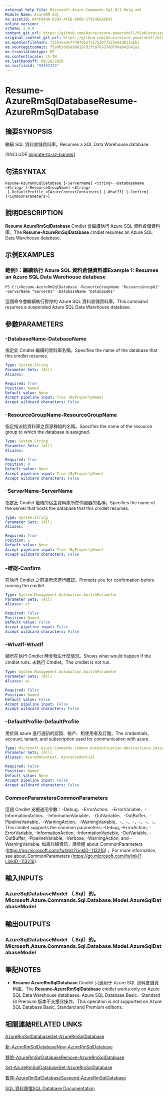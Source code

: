 ```yaml
---
external help file: Microsoft.Azure.Commands.Sql.dll-Help.xml
Module Name: AzureRM.Sql
ms.assetid: 84CF049A-D293-4FEB-8608-179146EADE41
online version: ''
schema: 2.0.0
content_git_url: https://github.com/Azure/azure-powershell/blob/preview/src/ResourceManager/Sql/Commands.Sql/help/Resume-AzureRmSqlDatabase.md
original_content_git_url: https://github.com/Azure/azure-powershell/blob/preview/src/ResourceManager/Sql/Commands.Sql/help/Resume-AzureRmSqlDatabase.md
ms.openlocfilehash: f3554aa2e7f4970b3fa1752077a25e02d631abbc
ms.sourcegitcommit: f599b50d5e980197d1fca769378df90a842b42a1
ms.translationtype: MT
ms.contentlocale: zh-TW
ms.lasthandoff: 08/20/2020
ms.locfileid: "93457224"
---
```

# <span data-ttu-id="37fbe-101">Resume-AzureRmSqlDatabase</span><span class="sxs-lookup"><span data-stu-id="37fbe-101">Resume-AzureRmSqlDatabase</span></span>

## <span data-ttu-id="37fbe-102">摘要</span><span class="sxs-lookup"><span data-stu-id="37fbe-102">SYNOPSIS</span></span>
<span data-ttu-id="37fbe-103">繼續 SQL 資料倉儲資料庫。</span><span class="sxs-lookup"><span data-stu-id="37fbe-103">Resumes a SQL Data Warehouse database.</span></span>

[!INCLUDE [migrate-to-az-banner](../../includes/migrate-to-az-banner.md)]

## <span data-ttu-id="37fbe-104">句法</span><span class="sxs-lookup"><span data-stu-id="37fbe-104">SYNTAX</span></span>

```
Resume-AzureRmSqlDatabase [-ServerName] <String> -DatabaseName <String> [-ResourceGroupName] <String>
 [-DefaultProfile <IAzureContextContainer>] [-WhatIf] [-Confirm] [<CommonParameters>]
```

## <span data-ttu-id="37fbe-105">說明</span><span class="sxs-lookup"><span data-stu-id="37fbe-105">DESCRIPTION</span></span>
<span data-ttu-id="37fbe-106">**Resume AzureRmSqlDatabase** Cmdlet 會繼續執行 Azure SQL 資料倉儲資料庫。</span><span class="sxs-lookup"><span data-stu-id="37fbe-106">The **Resume-AzureRmSqlDatabase** cmdlet resumes an Azure SQL Data Warehouse database.</span></span>

## <span data-ttu-id="37fbe-107">示例</span><span class="sxs-lookup"><span data-stu-id="37fbe-107">EXAMPLES</span></span>

### <span data-ttu-id="37fbe-108">範例1：繼續執行 Azure SQL 資料倉儲資料庫</span><span class="sxs-lookup"><span data-stu-id="37fbe-108">Example 1: Resumes an Azure SQL Data Warehouse database</span></span>
```
PS C:\>Resume-AzureRmSqlDatabase -ResourceGroupName "ResourceGroup01" -ServerName "Server01" -DatabaseName "Database01"
```

<span data-ttu-id="37fbe-109">這個命令會繼續執行暫停的 Azure SQL 資料倉儲資料庫。</span><span class="sxs-lookup"><span data-stu-id="37fbe-109">This command resumes a suspended Azure SQL Data Warehouse database.</span></span>

## <span data-ttu-id="37fbe-110">參數</span><span class="sxs-lookup"><span data-stu-id="37fbe-110">PARAMETERS</span></span>

### <span data-ttu-id="37fbe-111">-DatabaseName</span><span class="sxs-lookup"><span data-stu-id="37fbe-111">-DatabaseName</span></span>
<span data-ttu-id="37fbe-112">指定此 Cmdlet 繼續的資料庫名稱。</span><span class="sxs-lookup"><span data-stu-id="37fbe-112">Specifies the name of the database that this cmdlet resumes.</span></span>

```yaml
Type: System.String
Parameter Sets: (All)
Aliases: 

Required: True
Position: Named
Default value: None
Accept pipeline input: True (ByPropertyName)
Accept wildcard characters: False
```

### <span data-ttu-id="37fbe-113">-ResourceGroupName</span><span class="sxs-lookup"><span data-stu-id="37fbe-113">-ResourceGroupName</span></span>
<span data-ttu-id="37fbe-114">指定指派給資料庫之資源群組的名稱。</span><span class="sxs-lookup"><span data-stu-id="37fbe-114">Specifies the name of the resource group to which the database is assigned.</span></span>

```yaml
Type: System.String
Parameter Sets: (All)
Aliases: 

Required: True
Position: 0
Default value: None
Accept pipeline input: True (ByPropertyName)
Accept wildcard characters: False
```

### <span data-ttu-id="37fbe-115">-ServerName</span><span class="sxs-lookup"><span data-stu-id="37fbe-115">-ServerName</span></span>
<span data-ttu-id="37fbe-116">指定此 Cmdlet 繼續的宿主資料庫所在伺服器的名稱。</span><span class="sxs-lookup"><span data-stu-id="37fbe-116">Specifies the name of the server that hosts the database that this cmdlet resumes.</span></span>

```yaml
Type: System.String
Parameter Sets: (All)
Aliases: 

Required: True
Position: 1
Default value: None
Accept pipeline input: True (ByPropertyName)
Accept wildcard characters: False
```

### <span data-ttu-id="37fbe-117">-確認</span><span class="sxs-lookup"><span data-stu-id="37fbe-117">-Confirm</span></span>
<span data-ttu-id="37fbe-118">在執行 Cmdlet 之前提示您進行確認。</span><span class="sxs-lookup"><span data-stu-id="37fbe-118">Prompts you for confirmation before running the cmdlet.</span></span>

```yaml
Type: System.Management.Automation.SwitchParameter
Parameter Sets: (All)
Aliases: cf

Required: False
Position: Named
Default value: False
Accept pipeline input: False
Accept wildcard characters: False
```

### <span data-ttu-id="37fbe-119">-WhatIf</span><span class="sxs-lookup"><span data-stu-id="37fbe-119">-WhatIf</span></span>
<span data-ttu-id="37fbe-120">顯示在執行 Cmdlet 時會發生什麼情況。</span><span class="sxs-lookup"><span data-stu-id="37fbe-120">Shows what would happen if the cmdlet runs.</span></span>
<span data-ttu-id="37fbe-121">未執行 Cmdlet。</span><span class="sxs-lookup"><span data-stu-id="37fbe-121">The cmdlet is not run.</span></span>

```yaml
Type: System.Management.Automation.SwitchParameter
Parameter Sets: (All)
Aliases: wi

Required: False
Position: Named
Default value: False
Accept pipeline input: False
Accept wildcard characters: False
```

### <span data-ttu-id="37fbe-122">-DefaultProfile</span><span class="sxs-lookup"><span data-stu-id="37fbe-122">-DefaultProfile</span></span>
<span data-ttu-id="37fbe-123">用於與 azure 進行通訊的認證、帳戶、租使用者及訂閱。</span><span class="sxs-lookup"><span data-stu-id="37fbe-123">The credentials, account, tenant, and subscription used for communication with azure.</span></span>

```yaml
Type: Microsoft.Azure.Commands.Common.Authentication.Abstractions.IAzureContextContainer
Parameter Sets: (All)
Aliases: AzureRmContext, AzureCredential

Required: False
Position: Named
Default value: None
Accept pipeline input: False
Accept wildcard characters: False
```

### <span data-ttu-id="37fbe-124">CommonParameters</span><span class="sxs-lookup"><span data-stu-id="37fbe-124">CommonParameters</span></span>
<span data-ttu-id="37fbe-125">這個 Cmdlet 支援通用參數：-Debug、-ErrorAction、-ErrorVariable、-InformationAction、-InformationVariable、-OutVariable、-OutBuffer、-PipelineVariable、-WarningAction、-WarningVariable、-、-、-、-、-、-。</span><span class="sxs-lookup"><span data-stu-id="37fbe-125">This cmdlet supports the common parameters: -Debug, -ErrorAction, -ErrorVariable, -InformationAction, -InformationVariable, -OutVariable, -OutBuffer, -PipelineVariable, -Verbose, -WarningAction, and -WarningVariable.</span></span> <span data-ttu-id="37fbe-126">如需詳細資訊，請參閱 about_CommonParameters (https://go.microsoft.com/fwlink/?LinkID=113216) 。</span><span class="sxs-lookup"><span data-stu-id="37fbe-126">For more information, see about_CommonParameters (https://go.microsoft.com/fwlink/?LinkID=113216).</span></span>

## <span data-ttu-id="37fbe-127">輸入</span><span class="sxs-lookup"><span data-stu-id="37fbe-127">INPUTS</span></span>

### <span data-ttu-id="37fbe-128">AzureSqlDatabaseModel （.Sql）的。</span><span class="sxs-lookup"><span data-stu-id="37fbe-128">Microsoft.Azure.Commands.Sql.Database.Model.AzureSqlDatabaseModel</span></span>

## <span data-ttu-id="37fbe-129">輸出</span><span class="sxs-lookup"><span data-stu-id="37fbe-129">OUTPUTS</span></span>

### <span data-ttu-id="37fbe-130">AzureSqlDatabaseModel （.Sql）的。</span><span class="sxs-lookup"><span data-stu-id="37fbe-130">Microsoft.Azure.Commands.Sql.Database.Model.AzureSqlDatabaseModel</span></span>

## <span data-ttu-id="37fbe-131">筆記</span><span class="sxs-lookup"><span data-stu-id="37fbe-131">NOTES</span></span>
* <span data-ttu-id="37fbe-132">**Resume AzureRmSqlDatabase** Cmdlet 只適用于 Azure SQL 資料倉儲資料庫。</span><span class="sxs-lookup"><span data-stu-id="37fbe-132">The **Resume-AzureRmSqlDatabase** cmdlet works only on Azure SQL Data Warehouse databases.</span></span> <span data-ttu-id="37fbe-133">Azure SQL Database Basic、Standard 和 Premium 版本不支援此操作。</span><span class="sxs-lookup"><span data-stu-id="37fbe-133">This operation is not supported on Azure SQL Database Basic, Standard and Premium editions.</span></span>

## <span data-ttu-id="37fbe-134">相關連結</span><span class="sxs-lookup"><span data-stu-id="37fbe-134">RELATED LINKS</span></span>

[<span data-ttu-id="37fbe-135">AzureRmSqlDatabase</span><span class="sxs-lookup"><span data-stu-id="37fbe-135">Get-AzureRmSqlDatabase</span></span>](./Get-AzureRmSqlDatabase.md)

[<span data-ttu-id="37fbe-136">新-AzureRmSqlDatabase</span><span class="sxs-lookup"><span data-stu-id="37fbe-136">New-AzureRmSqlDatabase</span></span>](./New-AzureRmSqlDatabase.md)

[<span data-ttu-id="37fbe-137">移除-AzureRmSqlDatabase</span><span class="sxs-lookup"><span data-stu-id="37fbe-137">Remove-AzureRmSqlDatabase</span></span>](./Remove-AzureRmSqlDatabase.md)

[<span data-ttu-id="37fbe-138">Set-AzureRmSqlDatabase</span><span class="sxs-lookup"><span data-stu-id="37fbe-138">Set-AzureRmSqlDatabase</span></span>](./Set-AzureRmSqlDatabase.md)

[<span data-ttu-id="37fbe-139">暫停-AzureRmSqlDatabase</span><span class="sxs-lookup"><span data-stu-id="37fbe-139">Suspend-AzureRmSqlDatabase</span></span>](./Suspend-AzureRmSqlDatabase.md)

[<span data-ttu-id="37fbe-140">SQL 資料庫檔</span><span class="sxs-lookup"><span data-stu-id="37fbe-140">SQL Database Documentation</span></span>](https://docs.microsoft.com/azure/sql-database/)


